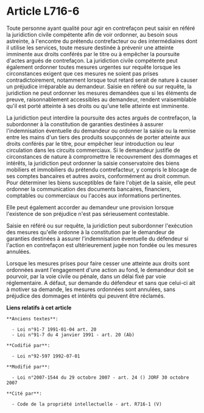 # Article L716-6

Toute personne ayant qualité pour agir en contrefaçon peut saisir en référé la juridiction civile compétente afin de voir
ordonner, au besoin sous astreinte, à l'encontre du prétendu contrefacteur ou des intermédiaires dont il utilise les
services, toute mesure destinée à prévenir une atteinte imminente aux droits conférés par le titre ou à empêcher la poursuite
d'actes argués de contrefaçon. La juridiction civile compétente peut également ordonner toutes mesures urgentes sur requête
lorsque les circonstances exigent que ces mesures ne soient pas prises contradictoirement, notamment lorsque tout retard
serait de nature à causer un préjudice irréparable au demandeur. Saisie en référé ou sur requête, la juridiction ne peut
ordonner les mesures demandées que si les éléments de preuve, raisonnablement accessibles au demandeur, rendent vraisemblable
qu'il est porté atteinte à ses droits ou qu'une telle atteinte est imminente.

La juridiction peut interdire la poursuite des actes argués de contrefaçon, la subordonner à la constitution de garanties
destinées à assurer l'indemnisation éventuelle du demandeur ou ordonner la saisie ou la remise entre les mains d'un tiers des
produits soupçonnés de porter atteinte aux droits conférés par le titre, pour empêcher leur introduction ou leur circulation
dans les circuits commerciaux. Si le demandeur justifie de circonstances de nature à compromettre le recouvrement des
dommages et intérêts, la juridiction peut ordonner la saisie conservatoire des biens mobiliers et immobiliers du prétendu
contrefacteur, y compris le blocage de ses comptes bancaires et autres avoirs, conformément au droit commun. Pour déterminer
les biens susceptibles de faire l'objet de la saisie, elle peut ordonner la communication des documents bancaires,
financiers, comptables ou commerciaux ou l'accès aux informations pertinentes.

Elle peut également accorder au demandeur une provision lorsque l'existence de son préjudice n'est pas sérieusement
contestable.

Saisie en référé ou sur requête, la juridiction peut subordonner l'exécution des mesures qu'elle ordonne à la constitution
par le demandeur de garanties destinées à assurer l'indemnisation éventuelle du défendeur si l'action en contrefaçon est
ultérieurement jugée non fondée ou les mesures annulées.

Lorsque les mesures prises pour faire cesser une atteinte aux droits sont ordonnées avant l'engagement d'une action au fond,
le demandeur doit se pourvoir, par la voie civile ou pénale, dans un délai fixé par voie réglementaire. A défaut, sur demande
du défendeur et sans que celui-ci ait à motiver sa demande, les mesures ordonnées sont annulées, sans préjudice des dommages
et intérêts qui peuvent être réclamés.

**Liens relatifs à cet article**

	**Anciens textes**:

	  - Loi n°91-7 1991-01-04 art. 20
	  - Loi n°91-7 du 4 janvier 1991 - art. 20 (Ab)

	**Codifié par**:

	  - Loi n°92-597 1992-07-01

	**Modifié par**:

	  - Loi n°2007-1544 du 29 octobre 2007 - art. 24 () JORF 30 octobre 2007

	**Cité par**:

	  - Code de la propriété intellectuelle - art. R716-1 (V)
